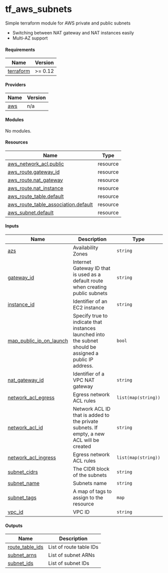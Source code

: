 # tf_aws_subnets

Simple terraform module for AWS private and public subnets

- Switching between NAT gateway and NAT instances easily
- Multi-AZ support

#### Requirements

| Name                                                                     | Version |
| ------------------------------------------------------------------------ | ------- |
| <a name="requirement_terraform"></a> [terraform](#requirement_terraform) | >= 0.12 |

#### Providers

| Name                                             | Version |
| ------------------------------------------------ | ------- |
| <a name="provider_aws"></a> [aws](#provider_aws) | n/a     |

#### Modules

No modules.

#### Resources

| Name                                                                                                                                       | Type     |
| ------------------------------------------------------------------------------------------------------------------------------------------ | -------- |
| [aws_network_acl.public](https://registry.terraform.io/providers/hashicorp/aws/latest/docs/resources/network_acl)                          | resource |
| [aws_route.gateway_id](https://registry.terraform.io/providers/hashicorp/aws/latest/docs/resources/route)                                  | resource |
| [aws_route.nat_gateway](https://registry.terraform.io/providers/hashicorp/aws/latest/docs/resources/route)                                 | resource |
| [aws_route.nat_instance](https://registry.terraform.io/providers/hashicorp/aws/latest/docs/resources/route)                                | resource |
| [aws_route_table.default](https://registry.terraform.io/providers/hashicorp/aws/latest/docs/resources/route_table)                         | resource |
| [aws_route_table_association.default](https://registry.terraform.io/providers/hashicorp/aws/latest/docs/resources/route_table_association) | resource |
| [aws_subnet.default](https://registry.terraform.io/providers/hashicorp/aws/latest/docs/resources/subnet)                                   | resource |

#### Inputs

| Name                                                                                                   | Description                                                                                              | Type                |
| ------------------------------------------------------------------------------------------------------ | -------------------------------------------------------------------------------------------------------- | ------------------- |
| <a name="input_azs"></a> [azs](#input_azs)                                                             | Availability Zones                                                                                       | `string`            |
| <a name="input_gateway_id"></a> [gateway_id](#input_gateway_id)                                        | Internet Gateway ID that is used as a default route when creating public subnets                         | `string`            |
| <a name="input_instance_id"></a> [instance_id](#input_instance_id)                                     | Identifier of an EC2 instance                                                                            | `string`            |
| <a name="input_map_public_ip_on_launch"></a> [map_public_ip_on_launch](#input_map_public_ip_on_launch) | Specify true to indicate that instances launched into the subnet should be assigned a public IP address. | `bool`              |
| <a name="input_nat_gateway_id"></a> [nat_gateway_id](#input_nat_gateway_id)                            | Identifier of a VPC NAT gateway                                                                          | `string`            |
| <a name="input_network_acl_egress"></a> [network_acl_egress](#input_network_acl_egress)                | Egress network ACL rules                                                                                 | `list(map(string))` |
| <a name="input_network_acl_id"></a> [network_acl_id](#input_network_acl_id)                            | Network ACL ID that is added to the private subnets. If empty, a new ACL will be created                 | `string`            |
| <a name="input_network_acl_ingress"></a> [network_acl_ingress](#input_network_acl_ingress)             | Egress network ACL rules                                                                                 | `list(map(string))` |
| <a name="input_subnet_cidrs"></a> [subnet_cidrs](#input_subnet_cidrs)                                  | The CIDR block of the subnets                                                                            | `string`            |
| <a name="input_subnet_name"></a> [subnet_name](#input_subnet_name)                                     | Subnets name                                                                                             | `string`            |
| <a name="input_subnet_tags"></a> [subnet_tags](#input_subnet_tags)                                     | A map of tags to assign to the resource                                                                  | `map`               |
| <a name="input_vpc_id"></a> [vpc_id](#input_vpc_id)                                                    | VPC ID                                                                                                   | `string`            |

#### Outputs

| Name                                                                             | Description             |
| -------------------------------------------------------------------------------- | ----------------------- |
| <a name="output_route_table_ids"></a> [route_table_ids](#output_route_table_ids) | List of route table IDs |
| <a name="output_subnet_arns"></a> [subnet_arns](#output_subnet_arns)             | List of subnet ARNs     |
| <a name="output_subnet_ids"></a> [subnet_ids](#output_subnet_ids)                | List of subnet IDs      |

